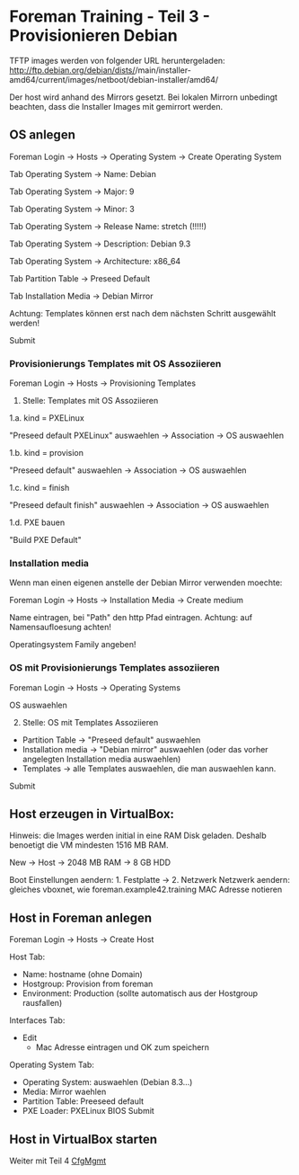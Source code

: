 # Foreman Training - Teil 3 - Provisionieren Debian

TFTP images werden von folgender URL heruntergeladen:
http://ftp.debian.org/debian/dists/<release name>/main/installer-amd64/current/images/netboot/debian-installer/amd64/

Der host wird anhand des Mirrors gesetzt.
Bei lokalen Mirrorn unbedingt beachten, dass die Installer Images mit gemirrort werden.

## OS anlegen

Foreman Login -> Hosts -> Operating System -> Create Operating System

Tab Operating System -> Name: Debian

Tab Operating System -> Major: 9

Tab Operating System -> Minor: 3

Tab Operating System -> Release Name: stretch (!!!!!)

Tab Operating System -> Description: Debian 9.3

Tab Operating System -> Architecture: x86_64

Tab Partition Table -> Preseed Default

Tab Installation Media -> Debian Mirror

Achtung: Templates können erst nach dem nächsten Schritt ausgewählt werden!

Submit


### Provisionierungs Templates mit OS Assoziieren

Foreman Login -> Hosts -> Provisioning Templates

1. Stelle: Templates mit OS Assoziieren

1.a. kind = PXELinux

"Preseed default PXELinux" auswaehlen -> Association -> OS auswaehlen

1.b. kind = provision

"Preseed default" auswaehlen -> Association -> OS auswaehlen

1.c. kind = finish

"Preseed default finish" auswaehlen -> Association -> OS auswaehlen

1.d. PXE bauen

"Build PXE Default"

### Installation media

Wenn man einen eigenen anstelle der Debian Mirror verwenden moechte:

Foreman Login -> Hosts -> Installation Media -> Create medium

Name eintragen, bei "Path" den http Pfad eintragen.
Achtung: auf Namensaufloesung achten!

Operatingsystem Family angeben!

### OS mit Provisionierungs Templates assoziieren

Foreman Login -> Hosts -> Operating Systems

OS auswaehlen

2. Stelle: OS mit Templates Assoziieren

- Partition Table -> "Preseed default" auswaehlen
- Installation media -> "Debian mirror" auswaehlen (oder das vorher angelegten Installation media auswaehlen)
- Templates -> alle Templates auswaehlen, die man auswaehlen kann.

Submit


## Host erzeugen in VirtualBox:

Hinweis: die Images werden initial in eine RAM Disk geladen. Deshalb benoetigt die VM mindesten 1516 MB RAM.

New -> Host -> 2048 MB RAM -> 8 GB HDD

Boot Einstellungen aendern: 1. Festplatte -> 2. Netzwerk
Netzwerk aendern: gleiches vboxnet, wie foreman.example42.training
MAC Adresse notieren

## Host in Foreman anlegen

Foreman Login -> Hosts -> Create Host

Host Tab:
- Name: hostname (ohne Domain)
- Hostgroup: Provision from foreman
- Environment: Production (sollte automatisch aus der Hostgroup rausfallen)

Interfaces Tab:
- Edit
  - Mac Adresse eintragen und OK zum speichern

Operating System Tab:
- Operating System: auswaehlen (Debian 8.3...)
- Media: Mirror waehlen
- Partition Table: Preeseed default
- PXE Loader: PXELinux BIOS
Submit

## Host in VirtualBox starten

Weiter mit Teil 4 [CfgMgmt](../04_cfgmgmt)
